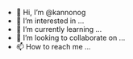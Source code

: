 - 👋 Hi, I’m @kannonog
- 👀 I’m interested in ...
- 🌱 I’m currently learning ...
- 💞️ I’m looking to collaborate on ...
- 📫 How to reach me ...

<!---
kannonog/kannonog is a ✨ special ✨ repository because its `README.md` (this file) appears on your GitHub profile.
You can click the Preview link to take a look at your changes.
--->
